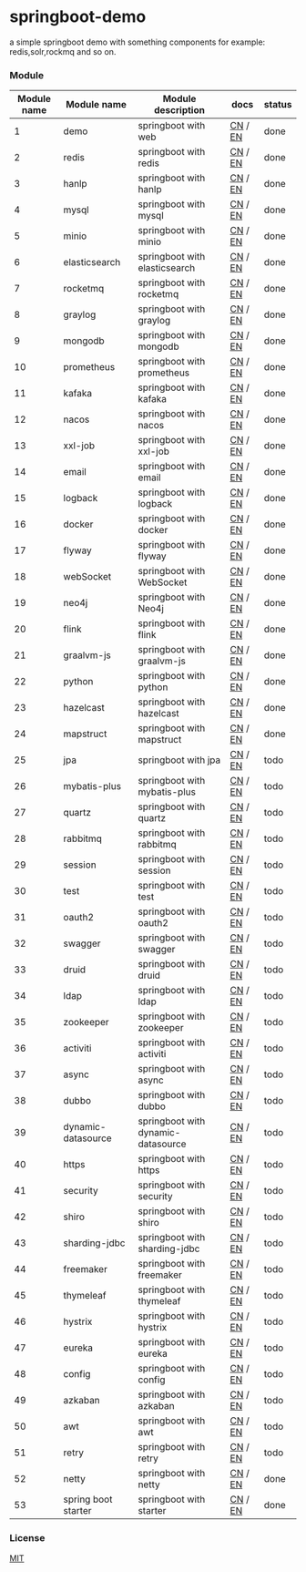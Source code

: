 # springboot-demo

a simple springboot demo with something components for example: redis,solr,rockmq and so on.


###  Module 

| Module name | Module name                       | Module description            | docs                                                                                                                                                    | status |
|-------------|-----------------------------------|-------------------------------|---------------------------------------------------------------------------------------------------------------------------------------------------------|--------|
| 1           | demo                              | springboot with web           | [CN](http://www.liuhaihua.cn/archives/710149.html) / [EN](https://jxausea.medium.com/%E4%B8%80-create-springboot-module-8ed28523a961)                   | done   |
| 2           | redis                             | springboot with redis         | [CN](http://www.liuhaihua.cn/archives/710158.html) / [EN](https://jxausea.medium.com/springboot-integrated-redis-entry-demo-ea8084843856)               | done   |
| 3           | hanlp                             | springboot with hanlp         | [CN](http://www.liuhaihua.cn/archives/710210.html) / [EN](https://jxausea.medium.com/springboot-integrated-hanlp-quick-start-demo-d90e0256e2da)         | done   |
| 4           | mysql                             | springboot with mysql         | [CN](http://www.liuhaihua.cn/archives/710165.html) / [EN](https://jxausea.medium.com/springboot-integrated-mysql-entry-demo-0a94a78bdb60)               | done   |
| 5           | minio                             | springboot with minio         | [CN](http://www.liuhaihua.cn/archives/710171.html) / [EN](https://jxausea.medium.com/springboot-integrated-minio-quick-start-tutorial-8ef1afe3f9e5)     | done   |
| 6           | elasticsearch                     | springboot with elasticsearch | [CN](http://www.liuhaihua.cn/archives/710195.html) / [EN](https://jxausea.medium.com/springboot-integrated-elasticsearch-quick-start-demo-cdc17e5380eb) | done   |
| 7           | rocketmq                          | springboot with rocketmq      | [CN](http://www.liuhaihua.cn/archives/710205.html) / [EN](https://jxausea.medium.com/springboot-integrated-rocketmq-q-quick-start-demo-96aeff8738e7)    | done   |
| 8           | graylog                           | springboot with graylog       | [CN](http://www.liuhaihua.cn/archives/710178.html) / [EN](https://jxausea.medium.com/springboot-integrated-graylog-quick-start-demo-b10b0be04a93)       | done   |
| 9           | mongodb                           | springboot with mongodb       | [CN](http://www.liuhaihua.cn/archives/710188.html) / [EN](https://jxausea.medium.com/springboot-integrated-mongodb-quick-start-demo-78c54e55cc88)       | done   |
| 10          | prometheus                        | springboot with prometheus    | [CN](http://www.liuhaihua.cn/archives/710215.html) / [EN](https://jxausea.medium.com/springboot-integrated-prometheus-quick-start-demo-cdfefd789b48)       | done   |
| 11          | kafaka                            | springboot with kafaka        | [CN](http://www.liuhaihua.cn/archives/710233.html) / [EN](https://jxausea.medium.com/springboot-integrated-kafka-quick-start-demo-c5f217b93336)          | done   |
| 12          | nacos                             | springboot with nacos         | [CN](http://www.liuhaihua.cn/archives/710246.html) / [EN](https://medium.com/@jxausea/springboot-intergrated-nacos-quick-start-demo-acca4f5cf749)    | done   |
| 13          | xxl-job                           | springboot with xxl-job       | [CN](http://www.liuhaihua.cn/archives/710250.html) / [EN](https://jxausea.medium.com/springboot-integrated-xxl-job-quick-start-demo-36d28da2f6fe)                | done   |
| 14          | email                             | springboot with email         | [CN](http://www.liuhaihua.cn/archives/710258.html) / [EN](https://jxausea.medium.com/springboot-integrated-mail-quick-start-demo-f3001c4c52f3)              | done   |
| 15          | logback                           | springboot with logback       | [CN](http://www.liuhaihua.cn/archives/710275.html) / [EN](https://jxausea.medium.com/springboot-integrates-logback-to-print-color-logs-0062baeaae43)                   | done   |
| 16          | docker                            | springboot with docker        | [CN](http://www.liuhaihua.cn/archives/710227.html) / [EN](https://jxausea.medium.com/springboot-integrated-docker-quick-start-demo-3638a847bf8e)     | done   |
| 17          | flyway                            | springboot with flyway        | [CN](http://www.liuhaihua.cn/archives/710280.html) / [EN](https://jxausea.medium.com/spring-boot-integrated-flyway-quick-start-demo-177e49e5d1ab)        | done   |
| 18          | webSocket                         | springboot with WebSocket     | [CN](http://www.liuhaihua.cn/archives/710240.html) / [EN](https://jxausea.medium.com/springboot-integrated-websocket-quick-start-demo-45c889c42ec3)        | done   |
| 19          | neo4j                             | springboot with Neo4j         |  [CN](http://www.liuhaihua.cn/archives/710286.html) / [EN](https://jxausea.medium.com/spring-boot-integrates-neo4j-to-implement-a-simple-knowledge-graph-fca16db05ead)       | done   |
| 20          | flink                             | springboot with flink         |  [CN](http://www.liuhaihua.cn/archives/710270.html) / [EN](https://jxausea.medium.com/springboot-integrated-flink-quick-start-demo-1f9287770f26)             | done   |
| 21          | graalvm-js                        | springboot with graalvm-js         |  [CN](http://www.liuhaihua.cn/archives/710296.html) / [EN](https://jxausea.medium.com/spring-boot-integrated-graalvm-js-engine-quick-start-demo-5ee370b9b604)      | done   |
| 22          | python                            | springboot with python         |  [CN](http://www.liuhaihua.cn/archives/710307.html) / [EN](https://jxausea.medium.com/spring-boot-integrated-python-engine-quick-start-demo-24d3f96cc4aa)     | done   |
| 23          | hazelcast                         | springboot with hazelcast        |  [CN](http://www.liuhaihua.cn/archives/710310.html) / [EN](https://jxausea.medium.com/spring-boot-integrated-hazelcast-implements-distributed-cache-8a83d9ba21df)     | done   |
| 24          | mapstruct                         | springboot with mapstruct        |  [CN](http://www.liuhaihua.cn/archives/710319.html) / [EN](https://jxausea.medium.com/spring-boot-integrated-mapstruct-quick-start-demo-9246a57ed906)   | done   |
| 25          | jpa                               | springboot with jpa         |  [CN](###) / [EN](###)            | todo   |
| 26          | mybatis-plus                      | springboot with mybatis-plus        |  [CN](###) / [EN](###)    | todo   |
| 27          | quartz                            | springboot with quartz         |  [CN](###) / [EN](###)      | todo   |
| 28          | rabbitmq                          | springboot with rabbitmq         |  [CN](###) / [EN](###)     | todo   |
| 29          | session                           | springboot with session         |  [CN](###) / [EN](###)    | todo   |
| 30          | test                              | springboot with test         |  [CN](###) / [EN](###)          | todo   |
| 31          | oauth2                            | springboot with oauth2         |  [CN](###) / [EN](###)          | todo   |
| 32          | swagger                           | springboot with swagger         |  [CN](###) / [EN](###)          | todo   |
| 33          | druid                             | springboot with druid         |  [CN](###) / [EN](###)          | todo   |
| 34          | ldap                              | springboot with ldap         |  [CN](###) / [EN](###)          | todo   |
| 35          | zookeeper                         | springboot with zookeeper        |  [CN](###) / [EN](###)          | todo   |
| 36          | activiti                          | springboot with activiti         |  [CN](###) / [EN](###)          | todo   |
| 37          | async                             | springboot with async         |  [CN](###) / [EN](###)          | todo   |
| 38          | dubbo                             | springboot with dubbo         |  [CN](###) / [EN](###)          | todo   |
| 39          | dynamic-datasource                | springboot with dynamic-datasource        |  [CN](###) / [EN](###)          | todo   |
| 40          | https                             | springboot with https         |  [CN](###) / [EN](###)          | todo   |
| 41          | security                          | springboot with security         |  [CN](###) / [EN](###)          | todo   |
| 42          | shiro                             | springboot with shiro        |  [CN](###) / [EN](###)          | todo   |
| 43          | sharding-jdbc                     | springboot with sharding-jdbc        |  [CN](###) / [EN](###)          | todo   |
| 44          | freemaker                         | springboot with freemaker        |  [CN](###) / [EN](###)          | todo   |
| 45          | thymeleaf                         | springboot with thymeleaf        |  [CN](###) / [EN](###)          | todo   |
| 46          | hystrix                           | springboot with hystrix        |  [CN](###) / [EN](###)          | todo   |
| 47          | eureka                            | springboot with eureka        |  [CN](###) / [EN](###)          | todo   |
| 48          | config                            | springboot with config        |  [CN](###) / [EN](###)          | todo   |
| 49          | azkaban                           | springboot with azkaban        |  [CN](###) / [EN](###)          | todo   |
| 50          | awt                               | springboot with awt        |  [CN](###) / [EN](###)          | todo   |
| 51          | retry                             | springboot with retry        |  [CN](###) / [EN](###)          | todo   |
| 52          | netty                             | springboot with netty        |  [CN](http://www.liuhaihua.cn/archives/710299.html) / [EN](https://jxausea.medium.com/spring-boot-intergratd-netty-implements-websocket-communication-2302e09cf748)          | done   |
| 53          | spring boot starter | springboot with starter        |  [CN](http://www.liuhaihua.cn/archives/710303.html) / [EN](https://jxausea.medium.com/how-to-make-your-custom-spring-boot-starter-component-b6b88bc47415)          | done   |


### License

[MIT](http://opensource.org/licenses/MIT)
